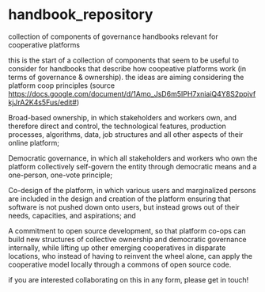 # handbook_repository
collection of components of governance handbooks relevant for cooperative platforms


this is the start of a collection of components that seem to be useful to consider for  handbooks that describe how coopeative platforms work (in terms of governance & ownership). the ideas are aiming considering the platform coop principles (source https://docs.google.com/document/d/1Amo_JsD6m5IPH7xniaiQ4Y8S2ppjvfkjJrA2K4s5Fus/edit#)

Broad-based ownership, in which stakeholders and workers own, and therefore direct and control, the technological features, production processes, algorithms, data, job structures and all other aspects of their online platform; 

Democratic governance, in which all stakeholders and workers who own the platform collectively self-govern the entity through democratic means and a one-person, one-vote principle; 

Co-design of the platform, in which various users and marginalized persons are included in the design and creation of the platform ensuring that software is not pushed down onto users, but instead grows out of their needs, capacities, and aspirations; and

A commitment to open source development, so that platform co-ops can build new structures of collective ownership and democratic governance internally, while lifting up other emerging cooperatives in disparate locations, who instead of having to reinvent the wheel alone, can apply the cooperative model locally through a commons of open source code.


if you are interested collaborating on this in any form, please get in touch!
